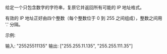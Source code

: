 
给定一个只包含数字的字符串，复原它并返回所有可能的 IP 地址格式。

有效的 IP 地址正好由四个整数（每个整数位于 0 到 255 之间组成），整数之间用 '.' 分隔。

 

示例:

输入: "25525511135"
输出: ["255.255.11.135", "255.255.111.35"]